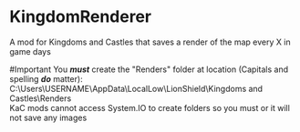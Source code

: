 ﻿# KingdomRenderer
A mod for Kingdoms and Castles that saves a render of the map every X in game days

#Important
You ***must*** create the "Renders" folder at location (Capitals and spelling ***do*** matter):  
C:\Users\USERNAME\AppData\LocalLow\LionShield\Kingdoms and Castles\Renders  
KaC mods cannot access System.IO to create folders so you must or it will not save any images